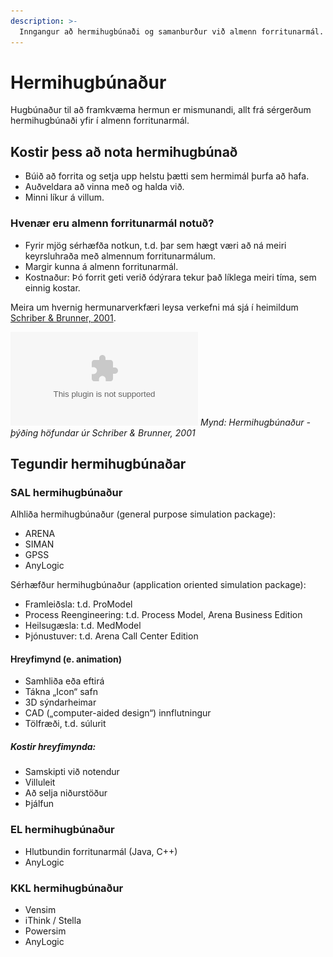 ```yaml
---
description: >-
  Inngangur að hermihugbúnaði og samanburður við almenn forritunarmál.
---
```


# Hermihugbúnaður

Hugbúnaður til að framkvæma hermun er mismunandi, allt frá sérgerðum hermihugbúnaði yfir í almenn forritunarmál.

## Kostir þess að nota hermihugbúnað

- Búið að forrita og setja upp helstu þætti sem hermimál þurfa að hafa.
- Auðveldara að vinna með og halda við.
- Minni líkur á villum.

### Hvenær eru almenn forritunarmál notuð?

- Fyrir mjög sérhæfða notkun, t.d. þar sem hægt væri að ná meiri keyrsluhraða með almennum forritunarmálum.
- Margir kunna á almenn forritunarmál.
- Kostnaður: Þó forrit geti verið ódýrara tekur það líklega meiri tíma, sem einnig kostar.

Meira um hvernig hermunarverkfæri leysa verkefni má sjá í heimildum [Schriber & Brunner, 2001](#refs).

![Hermihugbúnaður](figs/flokkun_hub.eps)
*Mynd: Hermihugbúnaður - þýðing höfundar úr Schriber & Brunner, 2001*

## Tegundir hermihugbúnaðar

### SAL hermihugbúnaður
Alhliða hermihugbúnaður (general purpose simulation package):
- ARENA
- SIMAN
- GPSS
- AnyLogic

Sérhæfður hermihugbúnaður (application oriented simulation package):
- Framleiðsla: t.d. ProModel
- Process Reengineering: t.d. Process Model, Arena Business Edition
- Heilsugæsla: t.d. MedModel
- Þjónustuver: t.d. Arena Call Center Edition

#### Hreyfimynd (e. animation)
- Samhliða eða eftirá
- Tákna „Icon“ safn
- 3D sýndarheimar
- CAD („computer-aided design“) innflutningur
- Tölfræði, t.d. súlurit

##### Kostir hreyfimynda:
- Samskipti við notendur
- Villuleit
- Að selja niðurstöður
- Þjálfun

### EL hermihugbúnaður
- Hlutbundin forritunarmál (Java, C++)
- AnyLogic

### KKL hermihugbúnaður
- Vensim
- iThink / Stella
- Powersim
- AnyLogic

